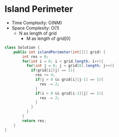 # Island Perimeter

- Time Complexity: O(NM)
- Space Complexity: O(1)
  - N as length of grid
    - M as length of grid[0]

```java
class Solution {
    public int islandPerimeter(int[][] grid) {
        int res = 0;
        for(int i = 0; i < grid.length; i++){
          for(int j = 0; j < grid[0].length; j++){
            if(grid[i][j] == 1){
              res += 4;
              if(j > 0 && grid[i][j-1] == 1){
                res -= 2;
              }
              if(i > 0 && grid[i-1][j] == 1){
                res -= 2;
              }
            }
          }
        }
        return res;
    }
}
```
